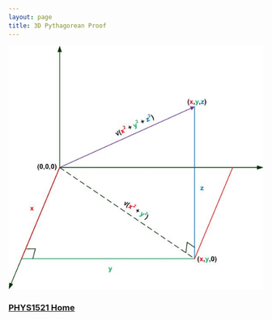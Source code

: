 ```yaml
---
layout: page
title: 3D Pythagorean Proof
---
```


![3d-pythagoras-proof.jpg](images/3d-pythagoras-proof.jpg)

### [PHYS1521 Home](index.md)